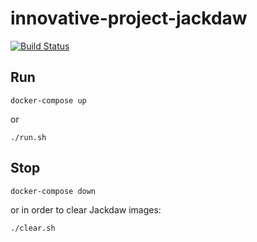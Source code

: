# innovative-project-jackdaw

[![Build Status](https://travis-ci.org/nokia-wroclaw/innovative-project-jackdaw.svg?branch=master)](https://travis-ci.org/nokia-wroclaw/innovative-project-jackdaw)

## Run

`docker-compose up`

or 

`./run.sh`

## Stop

`docker-compose down`

or in order to clear Jackdaw images:

`./clear.sh`

